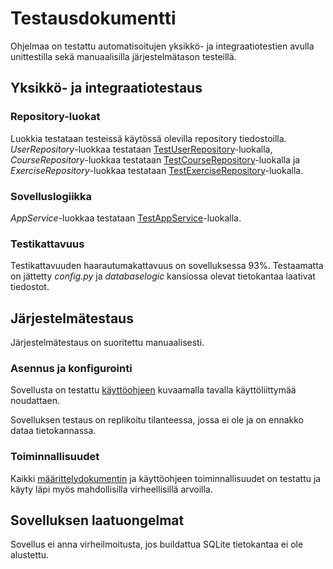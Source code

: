 # Testausdokumentti

Ohjelmaa on testattu automatisoitujen yksikkö- ja integraatiotestien avulla unittestilla sekä manuaalisilla järjestelmätason testeillä.

## Yksikkö- ja integraatiotestaus

### Repository-luokat

Luokkia testataan testeissä käytössä olevilla repository tiedostoilla. _UserRepository_-luokkaa testataan [TestUserRepository](https://github.com/paulikarels/ot-harjoitustyo/blob/main/verkkokurssi-app/src/tests/repositories/user_repository_test.py)-luokalla, _CourseRepository_-luokkaa testataan [TestCourseRepository](https://github.com/paulikarels/ot-harjoitustyo/blob/main/verkkokurssi-app/src/tests/repositories/course_repository_test.py)-luokalla ja _ExerciseRepository_-luokkaa testataan [TestExerciseRepository](https://github.com/paulikarels/ot-harjoitustyo/blob/main/verkkokurssi-app/src/tests/repositories/exercise_repository_test.py)-luokalla.

### Sovelluslogiikka

_AppService_-luokkaa testataan [TestAppService](https://github.com/paulikarels/ot-harjoitustyo/blob/main/verkkokurssi-app/src/tests/services/appservice_test.py)-luokalla.

### Testikattavuus

Testikattavuuden haarautumakattavuus on sovelluksessa 93%. 
Testaamatta on jättetty _config.py_ ja _databaselogic_ kansiossa olevat tietokantaa laativat tiedostot.

## Järjestelmätestaus

Järjestelmätestaus on suoritettu manuaalisesti.

### Asennus ja konfigurointi

Sovellusta on testattu [käyttöohjeen](https://github.com/paulikarels/ot-harjoitustyo/blob/main/dokumentaatio/kayttoohje.md) kuvaamalla tavalla käyttöliittymää noudattaen.

Sovelluksen testaus on replikoitu tilanteessa, jossa ei ole ja on ennakko dataa tietokannassa. 

### Toiminnallisuudet

Kaikki [määrittelydokumentin](https://github.com/paulikarels/ot-harjoitustyo/blob/main/dokumentaatio/vaatimusmaarittely.md) ja käyttöohjeen toiminnallisuudet on testattu ja käyty läpi myös mahdollisilla virheellisillä arvoilla. 

## Sovelluksen laatuongelmat

Sovellus ei anna virheilmoitusta, jos buildattua SQLite tietokantaa ei ole alustettu.